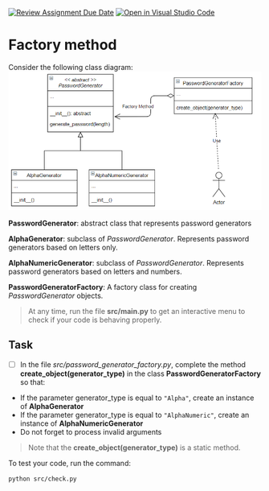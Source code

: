 [![Review Assignment Due Date](https://classroom.github.com/assets/deadline-readme-button-24ddc0f5d75046c5622901739e7c5dd533143b0c8e959d652212380cedb1ea36.svg)](https://classroom.github.com/a/gRBmbOxf)
[![Open in Visual Studio Code](https://classroom.github.com/assets/open-in-vscode-718a45dd9cf7e7f842a935f5ebbe5719a5e09af4491e668f4dbf3b35d5cca122.svg)](https://classroom.github.com/online_ide?assignment_repo_id=12829932&assignment_repo_type=AssignmentRepo)
# Factory method
Consider the following class diagram:
![class diagram](class_diagram.PNG)


**PasswordGenerator**: abstract class that represents password generators

**AlphaGenerator**: subclass of *PasswordGenerator*. Represents password generators based on letters only.

**AlphaNumericGenerator**: subclass of *PasswordGenerator*. Represents password generators based on letters and numbers.

**PasswordGeneratorFactory**: A factory class for creating *PasswordGenerator* objects.

> At any time, run the file **src/main.py** to get an interactive menu to check if your code is behaving properly. 

## Task
- [ ] In the file *src/password_generator_factory.py*, complete the method **create_object(generator_type)** in the class **PasswordGeneratorFactory** so that:
* If the parameter generator_type is equal to `"Alpha"`, create an instance of **AlphaGenerator**
* If the parameter generator_type is equal to `"AlphaNumeric"`, create an instance of **AlphaNumericGenerator**
* Do not forget to process invalid arguments

> Note that the **create_object(generator_type)** is a static method.

To test your code, run the command:
```
python src/check.py
```
